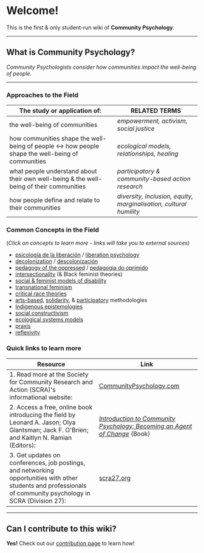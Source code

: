 # Welcome!

This is the first & only student-run wiki of **Community Psychology**.

___

## What is Community Psychology?

*Community Psychologists consider how communities impact the well-being of people.*

___

### Approaches to the Field

| The study or application of: | RELATED TERMS |
|---|---|
| the well-being of communities | *empowerment, activism, social justice* |
| how communities shape the well-being of people <-> how people shape the well-being of communities | *ecological models, relationships, healing* |
| what people understand about their own well-being & the well-being of their communities | *participatory & community-based action research* |
| how people define and relate to their communities | *diversity, inclusion, equity, marginalisation, cultural humility* |

### Common Concepts in the Field

(*Click on concepts to learn more - links will take you to external sources*)

- [psicología de la liberación](https://www.researchgate.net/publication/279852723_La_Psicologia_de_la_Liberacion_25_anos_despues_de_Martin-Baro_memoria_y_desafios_actuales) / [liberation psychology](https://libpsy.org/welcome/defining-liberation-psychology/)
- [decolonization](https://psychiatryonline.org/doi/10.1176/appi.ajp-rj.2021.160406) / [descolonización](https://semanariouniversidad.com/suplementos/frantz-fanon-de-la-descolonizacion-al-pensamiento-critico/)
- [pedagogy of the oppressed](https://envs.ucsc.edu/internships/internship-readings/freire-pedagogy-of-the-oppressed.pdf) / [pedagogia do oprimido](https://iconografiadahistoria.com.br/2021/09/19/pedagogia-do-oprimido-a-educacao-como-pratica-libertadora/)
- [intersectionality](https://psycnet.apa.org/fulltext/2020-98089-002.html) (& Black feminist theories)
- [social & feminist models of disability](https://plato.stanford.edu/entries/feminism-disability/)
- [transnational feminism](https://www.tandfonline.com/doi/pdf/10.1080/02703149.2020.1774997)
- [critical race theories](https://neurodiversity.engr.uconn.edu/wp-content/uploads/sites/3154/2022/06/Dis-ability-critical-race-studies-DisCrit-theorizing-at-the-intersections-of-race-and-dis-ability.pdf)
- [arts-based](https://libguides.uml.edu/ABR), [solidarity](https://solidarityresearch.org/about/), & [participatory](https://actionresearch.mit.edu/what-par) methodologies
- [Indigenous epistemologies](https://opentextbc.ca/indigenizationcurriculumdevelopers/chapter/indigenous-epistemologies-and-pedagogies/)
- [social constructivism](https://gsi.berkeley.edu/gsi-guide-contents/learning-theory-research/social-constructivism/)
- [ecological systems models](https://socialsci.libretexts.org/Courses/Pasadena_City_College/Child_Developmental_Psychology_-_Topical_Approach/02%3A_Theoretical_Perspectives_in_Development/2.11%3A_Bronfenbrenner_and_Ecological_Systems)
- [praxis](https://sk.sagepub.com/reference/curriculumstudies/n90.xml)
- [reflexivity](https://open.oregonstate.education/qualresearchmethods/chapter/ch-6-reflexivity/)

### Quick links to learn more

| Resource | Link |
|---|---|
| 1. Read more at the Society for Community Research and Action (SCRA)'s informational website: | [CommunityPsychology.com](https://www.communitypsychology.com/what-is-community-psychology/) | |
| 2. Access a free, online book introducing the field by Leonard A. Jason; Olya Glantsman; Jack F. O'Brien; and Kaitlyn N. Ramian (Editors): | *[Introduction to Community Psychology: Becoming an Agent of Change](https://press.rebus.community/introductiontocommunitypsychology/)* (Book) |
| 3. Get updates on conferences, job postings, and networking opportunities with other students and professionals of community psychology in SCRA (Division 27): | [scra27.org](https://scra27.org/) |

___

## Can I contribute to this wiki?

**Yes!** Check out our [contribution page](https://studentwiki.github.io/contribute/) to learn how!